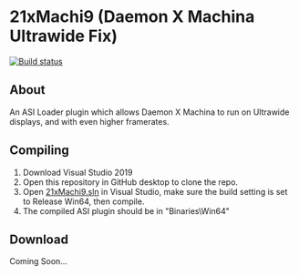 # 21xMachi9 (Daemon X Machina Ultrawide Fix)
[![Build status](https://ci.appveyor.com/api/projects/status/4337wbguqe28173v/branch/master?svg=true)](https://ci.appveyor.com/project/BesuBaru/21xMachi9/branch/master)

## About
An ASI Loader plugin which allows Daemon X Machina to run on Ultrawide displays, and with even higher framerates.

## Compiling
1. Download Visual Studio 2019
2. Open this repository in GitHub desktop to clone the repo.
3. Open [21xMachi9.sln](21xMachi9.sln) in Visual Studio, make sure the build setting is set to Release Win64, then compile. 
4. The compiled ASI plugin should be in "Binaries\Win64"

## Download
Coming Soon...
